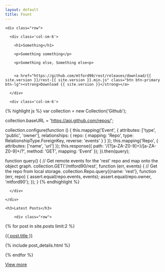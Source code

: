 ```yaml
---
layout: default
title: Fount
---
```


<div class="intro">
 
  <div class="container">
    
    <div class="row">

      <div class='col-sm-6'>     

        <h1>Something</h1>

        <p>Something something</p>

        <p>Something else, Something else<p>


        <a href="https://github.com/mtford90/rest/releases/download/{{ site.version }}/rest-{{ site.version }}.min.js" class="btn btn-primary btn-lg"><strong>Download {{ site.version }}</strong></a>

      </div>

      <div class='col-sm-6'> 
   
{% highlight js %}
var collection = new Collection('Github');

collection.baseURL = 'https://api.github.com/repos/';

collection.configure(function () {
    this.mapping('Event', 
    {
        attributes: ['type', 'public', 'owner'],
        relationships: {
            repo: {
                mapping: 'Repo',
                type: RelationshipType.ForeignKey,
                reverse: 'events'
            }
        }
    });
    this.mapping('Repo', { attributes: ['name', 'url'] });
    this.response({
        path: '/(?<owner>[a-ZA-Z0-9]+)/[a-ZA-Z0-9]+/?',
        method: 'GET',
        mapping: 'Event'
    });
}).then(query);

function query() {
    // Get remote events for the 'rest' repo and map onto the object graph.
    collection.GET('/mtford90/rest', function (err, events) {
    // Get the repo from local storage.
    collection.Repo.query({name: 'rest'}, function (err, repo) {
        assert.equal(repo.events, events);
        assert.equal(repo.owner, 'mtford90');
    });
}
{% endhighlight %}

      </div>

    </div>

  </div>

</div>

</div>

<div class="blog">

  <div class="container">

    <h3>Latest Posts</h3>

        <div class="row">

{% for post in site.posts limit:2 %}

<div class="col-md-6">


  <p><a class='h4' href='{{ site.baseurl }}{{ post.url }}'>{{ post.title }}</a></p>

{% include post_details.html %}

  </div>

{% endfor %}

   </div>

   <a class="btn btn-primary btn-lg" href="/blog/index.html">View more</a>

  </div>

</div>
